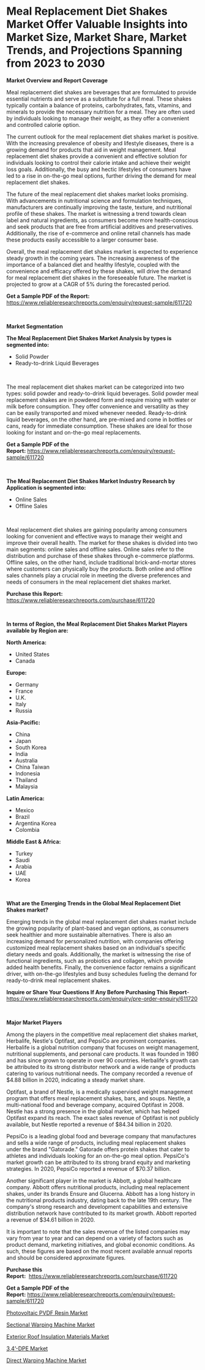 <p><h1>Meal Replacement Diet Shakes Market Offer Valuable Insights into Market Size, Market Share, Market Trends, and Projections Spanning from 2023 to 2030</h1></p><p><strong>Market Overview and Report Coverage</strong></p>
<p><p>Meal replacement diet shakes are beverages that are formulated to provide essential nutrients and serve as a substitute for a full meal. These shakes typically contain a balance of proteins, carbohydrates, fats, vitamins, and minerals to provide the necessary nutrition for a meal. They are often used by individuals looking to manage their weight, as they offer a convenient and controlled calorie option.</p><p>The current outlook for the meal replacement diet shakes market is positive. With the increasing prevalence of obesity and lifestyle diseases, there is a growing demand for products that aid in weight management. Meal replacement diet shakes provide a convenient and effective solution for individuals looking to control their calorie intake and achieve their weight loss goals. Additionally, the busy and hectic lifestyles of consumers have led to a rise in on-the-go meal options, further driving the demand for meal replacement diet shakes.</p><p>The future of the meal replacement diet shakes market looks promising. With advancements in nutritional science and formulation techniques, manufacturers are continually improving the taste, texture, and nutritional profile of these shakes. The market is witnessing a trend towards clean label and natural ingredients, as consumers become more health-conscious and seek products that are free from artificial additives and preservatives. Additionally, the rise of e-commerce and online retail channels has made these products easily accessible to a larger consumer base.</p><p>Overall, the meal replacement diet shakes market is expected to experience steady growth in the coming years. The increasing awareness of the importance of a balanced diet and healthy lifestyle, coupled with the convenience and efficacy offered by these shakes, will drive the demand for meal replacement diet shakes in the foreseeable future. The market is projected to grow at a CAGR of 5% during the forecasted period.</p></p>
<p><strong>Get a Sample PDF of the Report:</strong> <a href="https://www.reliableresearchreports.com/enquiry/request-sample/611720">https://www.reliableresearchreports.com/enquiry/request-sample/611720</a></p>
<p>&nbsp;</p>
<p><strong>Market Segmentation</strong></p>
<p><strong>The Meal Replacement Diet Shakes Market Analysis by types is segmented into:</strong></p>
<p><ul><li>Solid Powder</li><li>Ready-to-drink Liquid Beverages</li></ul></p>
<p>&nbsp;</p>
<p><p>The meal replacement diet shakes market can be categorized into two types: solid powder and ready-to-drink liquid beverages. Solid powder meal replacement shakes are in powdered form and require mixing with water or milk before consumption. They offer convenience and versatility as they can be easily transported and mixed whenever needed. Ready-to-drink liquid beverages, on the other hand, are pre-mixed and come in bottles or cans, ready for immediate consumption. These shakes are ideal for those looking for instant and on-the-go meal replacements.</p></p>
<p><strong>Get a Sample PDF of the Report:</strong>&nbsp;<a href="https://www.reliableresearchreports.com/enquiry/request-sample/611720">https://www.reliableresearchreports.com/enquiry/request-sample/611720</a></p>
<p>&nbsp;</p>
<p><strong>The Meal Replacement Diet Shakes Market Industry Research by Application is segmented into:</strong></p>
<p><ul><li>Online Sales</li><li>Offline Sales</li></ul></p>
<p>&nbsp;</p>
<p><p>Meal replacement diet shakes are gaining popularity among consumers looking for convenient and effective ways to manage their weight and improve their overall health. The market for these shakes is divided into two main segments: online sales and offline sales. Online sales refer to the distribution and purchase of these shakes through e-commerce platforms. Offline sales, on the other hand, include traditional brick-and-mortar stores where customers can physically buy the products. Both online and offline sales channels play a crucial role in meeting the diverse preferences and needs of consumers in the meal replacement diet shakes market.</p></p>
<p><strong>Purchase this Report:</strong>&nbsp; <a href="https://www.reliableresearchreports.com/purchase/611720">https://www.reliableresearchreports.com/purchase/611720</a></p>
<p>&nbsp;</p>
<p><strong>In terms of Region, the Meal Replacement Diet Shakes Market Players available by Region are:</strong></p>
<p>
    <p> <strong> North America: </strong>
        <ul>
            <li>United States</li>
            <li>Canada</li>
        </ul>
        </p> 
    <p> <strong> Europe: </strong>
        <ul>
            <li>Germany</li>
            <li>France</li>
            <li>U.K.</li>
            <li>Italy</li>
            <li>Russia</li>
        </ul>
        </p> 
    <p> <strong> Asia-Pacific: </strong>
        <ul>
            <li>China</li>
            <li>Japan</li>
            <li>South Korea</li>
            <li>India</li>
            <li>Australia</li>
            <li>China Taiwan</li>
            <li>Indonesia</li>
            <li>Thailand</li>
            <li>Malaysia</li>
        </ul>
        </p> 
    <p> <strong> Latin America: </strong>
        <ul>
            <li>Mexico</li>
            <li>Brazil</li>
            <li>Argentina Korea</li>
            <li>Colombia</li>
        </ul>
        </p> 
    <p> <strong> Middle East & Africa: </strong>
        <ul>
            <li>Turkey</li>
            <li>Saudi</li>
            <li>Arabia</li>
            <li>UAE</li>
            <li>Korea</li>
        </ul>
    </p>
    </p>
<p>&nbsp;</p>
<p><strong>What are the Emerging Trends in the Global Meal Replacement Diet Shakes market?</strong></p>
<p><p>Emerging trends in the global meal replacement diet shakes market include the growing popularity of plant-based and vegan options, as consumers seek healthier and more sustainable alternatives. There is also an increasing demand for personalized nutrition, with companies offering customized meal replacement shakes based on an individual's specific dietary needs and goals. Additionally, the market is witnessing the rise of functional ingredients, such as probiotics and collagen, which provide added health benefits. Finally, the convenience factor remains a significant driver, with on-the-go lifestyles and busy schedules fueling the demand for ready-to-drink meal replacement shakes.</p></p>
<p><strong>Inquire or Share Your Questions If Any Before Purchasing This Report</strong>- <a href="https://www.reliableresearchreports.com/enquiry/pre-order-enquiry/611720">https://www.reliableresearchreports.com/enquiry/pre-order-enquiry/611720</a></p>
<p>&nbsp;</p>
<p><strong>Major Market Players</strong></p>
<p><p>Among the players in the competitive meal replacement diet shakes market, Herbalife, Nestle's Optifast, and PepsiCo are prominent companies. Herbalife is a global nutrition company that focuses on weight management, nutritional supplements, and personal care products. It was founded in 1980 and has since grown to operate in over 90 countries. Herbalife's growth can be attributed to its strong distributor network and a wide range of products catering to various nutritional needs. The company recorded a revenue of $4.88 billion in 2020, indicating a steady market share.</p><p>Optifast, a brand of Nestle, is a medically supervised weight management program that offers meal replacement shakes, bars, and soups. Nestle, a multi-national food and beverage company, acquired Optifast in 2008. Nestle has a strong presence in the global market, which has helped Optifast expand its reach. The exact sales revenue of Optifast is not publicly available, but Nestle reported a revenue of $84.34 billion in 2020.</p><p>PepsiCo is a leading global food and beverage company that manufactures and sells a wide range of products, including meal replacement shakes under the brand "Gatorade." Gatorade offers protein shakes that cater to athletes and individuals looking for an on-the-go meal option. PepsiCo's market growth can be attributed to its strong brand equity and marketing strategies. In 2020, PepsiCo reported a revenue of $70.37 billion.</p><p>Another significant player in the market is Abbott, a global healthcare company. Abbott offers nutritional products, including meal replacement shakes, under its brands Ensure and Glucerna. Abbott has a long history in the nutritional products industry, dating back to the late 19th century. The company's strong research and development capabilities and extensive distribution network have contributed to its market growth. Abbott reported a revenue of $34.61 billion in 2020.</p><p>It is important to note that the sales revenue of the listed companies may vary from year to year and can depend on a variety of factors such as product demand, marketing initiatives, and global economic conditions. As such, these figures are based on the most recent available annual reports and should be considered approximate figures.</p></p>
<p><strong>Purchase this Report:</strong>&nbsp;&nbsp;<a href="https://www.reliableresearchreports.com/purchase/611720">https://www.reliableresearchreports.com/purchase/611720</a></p>
<p></p>
<p><strong>Get a Sample PDF of the Report:</strong>&nbsp;<a href="https://www.reliableresearchreports.com/enquiry/request-sample/611720">https://www.reliableresearchreports.com/enquiry/request-sample/611720</a></p>
<p><p><a href="https://www.linkedin.com/pulse/photovoltaic-pvdf-resin-market-research-report-unlocks-analysis/">Photovoltaic PVDF Resin Market</a></p><p><a href="https://medium.com/@itzelheller546/sectional-warping-machine-market-size-growth-forecast-2023-2030-1c590e871bf1">Sectional Warping Machine Market</a></p><p><a href="https://www.linkedin.com/pulse/decoding-exterior-roof-insulation-materials-market-deep-dive/">Exterior Roof Insulation Materials Market</a></p><p><a href="https://www.linkedin.com/pulse/34rsquo-dpe-market-share-amp-new-trends-analysis-report-type/">3,4’-DPE Market</a></p><p><a href="https://medium.com/@ameliahaleyi77567/direct-warping-machine-market-size-growth-forecast-2023-2030-374ecf73e885">Direct Warping Machine Market</a></p></p>